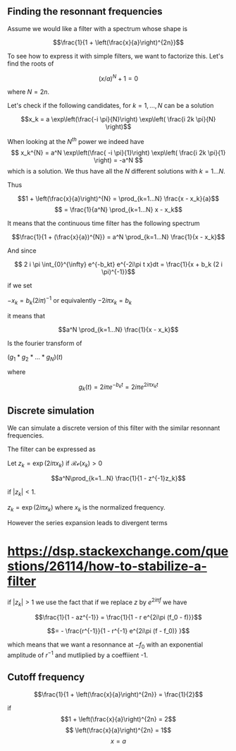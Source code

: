 
## Finding the resonnant frequencies

Assume we would like a filter with a spectrum whose shape is


$$\frac{1}{1 +  \left(\frac{x}{a}\right)^{2n}}$$

To see how to express it with simple filters, we want to factorize this. Let's find the roots of

$$(x/a)^{N} + 1 = 0$$

where $N = 2n$.


Let's check if the following candidates, for $k=1,...,N$ can be a solution

$$x_k = a \exp\left(\frac{-i \pi}{N}\right) \exp\left( \frac{i 2k \pi}{N} \right)$$




When looking at the $N^{th}$ power we indeed have
$$ 
x_k^{N} = a^N \exp\left(\frac{ -i \pi}{1}\right) \exp\left( \frac{i 2k \pi}{1} \right) = -a^N
$$
which is a solution. We thus have all the $N$ different solutions with $k=1...N$.

Thus

$$1 + \left(\frac{x}{a}\right)^{N} = \prod_{k=1...N} \frac{x - x_k}{a}$$
$$ = \frac{1}{a^N} \prod_{k=1...N}  x - x_k$$

It means that the continuous time filter has the following spectrum

$$\frac{1}{1 + (\frac{x}{a})^{N}} = a^N \prod_{k=1...N} \frac{1}{x - x_k}$$

And since 

$$ 2 i \pi  \int_{0}^{\infty} e^{-b_kt} e^{-2i\pi t x}dt =  \frac{1}{x + b_k  (2 i \pi)^{-1}}$$

if we set

$-x_k = b_k(2 i \pi)^{-1}$ or equivalently $- 2 i \pi x_k = b_k$

it means that

$$a^N \prod_{k=1...N} \frac{1}{x - x_k}$$

Is the fourier transform of

$(g_1 \ast g_2 \ast \ldots \ast g_N)(t)$

where

$$g_k(t) = 2 i \pi e^{-b_k t} = 2 i  \pi e^{2 i \pi x_k t} $$


## Discrete simulation

We can simulate a discrete version of this filter with the similar resonnant frequencies.


The filter can be expressed as

Let $z_k = \exp(2 i \pi x_k)$ if $\mathcal{Re}(x_k) > 0$

$$a^N\prod_{k=1...N} \frac{1}{1 - z^{-1}z_k}$$

if $|z_k| < 1$.

$z_k = \exp(2 i \pi x_k)$ where $x_k$ is the normalized frequency.

However the series expansion leads to divergent terms

# https://dsp.stackexchange.com/questions/26114/how-to-stabilize-a-filter

if $|z_k| > 1$ we use the fact that if we replace $z$ by $e^{2 i \pi f}$ we have

$$\frac{1}{1 - az^{-1}} = \frac{1}{1 - r e^{2i\pi (f_0 - f)}}$$

$$= - \frac{r^{-1}}{1 - r^{-1} e^{2i\pi (f - f_0)} }$$

which means that we want a resonnance at $-f_0$ with an exponential amplitude of $r^{-1}$ and mutliplied by a coeffiient -1.



## Cutoff frequency


$$\frac{1}{1 +  \left(\frac{x}{a}\right)^{2n}} = \frac{1}{2}$$

if 
$$1 +  \left(\frac{x}{a}\right)^{2n} = 2$$
$$ \left(\frac{x}{a}\right)^{2n} = 1$$
$$ x=a$$
